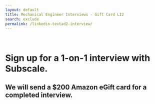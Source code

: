 ```yaml
---
layout: default
title: Mechanical Engineer Interviews - Gift Card LI2
search: exclude
permalink: /linkedin-textad2-interview/
---
```

<div class="row" id="survey">
  
  <div class="col m12">
    <div class="row">
      <div class="col m2">&nbsp;</div>
      <div class="col m8" id="copybox">
        <h1 class="center">Sign up for a 1-on-1 interview with Subscale.</h1>
        <h2 class="center">We will send a $200 Amazon eGift card for a completed interview.</h2>
      </div>
      <div class="col"></div>
    </div>
    <div class="row">
      <!-- Start of Meetings Embed Script -->
      <div class="meetings-iframe-container" data-src="https://meetings.hubspot.com/stephen236/45-minute-mechanical-engineer-interviews?embed=true"></div><script type="text/javascript" src="https://static.hsappstatic.net/MeetingsEmbed/ex/MeetingsEmbedCode.js"></script>
    </div>
  </div>
</div>
